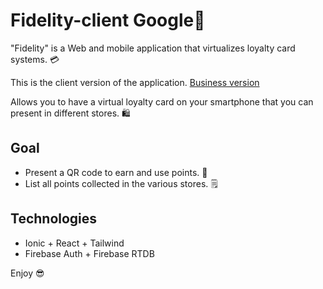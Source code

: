 # Fidelity-client Google📱

"Fidelity" is a Web and mobile application that virtualizes loyalty card systems. 💳

This is the client version of the application. [Business version](https://github.com/BillyRonico412/fidelity-business)

Allows you to have a virtual loyalty card on your smartphone that you can present in different stores. 🛍️

## Goal
- Present a QR code to earn and use points. 🏁
- List all points collected in the various stores. 🗒️

## Technologies
- Ionic + React + Tailwind
- Firebase Auth + Firebase RTDB

Enjoy 😎
